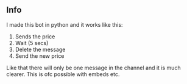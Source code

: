 ## Info
I made this bot in python and it works like this:
1. Sends the price
2. Wait (5 secs)
3. Delete the message
4. Send the new price

Like that there will only be one message in the channel and it is much clearer. This is ofc possible with embeds etc.
